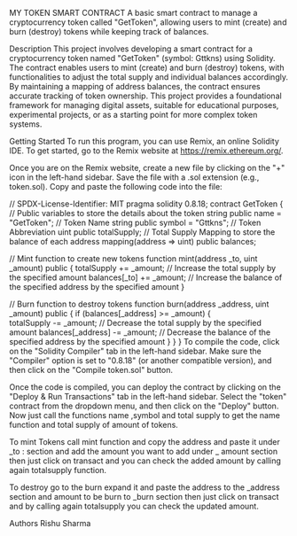 MY TOKEN SMART CONTRACT
A basic smart contract to manage a cryptocurrency token called "GetToken", allowing users to mint (create) and burn (destroy) tokens while keeping track of balances.

Description
This project involves developing a smart contract for a cryptocurrency token named "GetToken" (symbol: Gttkns) using Solidity. The contract enables users to mint (create) and burn (destroy) tokens, with functionalities to adjust the total supply and individual balances accordingly. By maintaining a mapping of address balances, the contract ensures accurate tracking of token ownership. This project provides a foundational framework for managing digital assets, suitable for educational purposes, experimental projects, or as a starting point for more complex token systems.

Getting Started
To run this program, you can use Remix, an online Solidity IDE. To get started, go to the Remix website at https://remix.ethereum.org/.

Once you are on the Remix website, create a new file by clicking on the "+" icon in the left-hand sidebar. Save the file with a .sol extension (e.g., token.sol). Copy and paste the following code into the file:

// SPDX-License-Identifier: MIT
pragma solidity 0.8.18;
contract GetToken {
// Public variables to store the details about the token
string public name = "GetToken"; // Token Name
string public symbol = "Gttkns";   // Token Abbreviation
uint public totalSupply;        // Total Supply Mapping to store the balance of each address
mapping(address => uint) public balances;

// Mint function to create new tokens
function mint(address _to, uint _amount) public {
    totalSupply += _amount;        // Increase the total supply by the specified amount
    balances[_to] += _amount;      // Increase the balance of the specified address by the specified amount
}

// Burn function to destroy tokens
function burn(address _address, uint _amount) public {
    if (balances[_address] >= _amount) {  
        totalSupply -= _amount;      // Decrease the total supply by the specified amount
        balances[_address] -= _amount;   // Decrease the balance of the specified address by the specified amount
    }
}
}
To compile the code, click on the "Solidity Compiler" tab in the left-hand sidebar. Make sure the "Compiler" option is set to "0.8.18" (or another compatible version), and then click on the "Compile token.sol" button.

Once the code is compiled, you can deploy the contract by clicking on the "Deploy & Run Transactions" tab in the left-hand sidebar. Select the "token" contract from the dropdown menu, and then click on the "Deploy" button. Now just call the functions name ,symbol and total supply to get the name function and total supply of amount of tokens.

To mint Tokens call mint function and copy the address and paste it under _to : section and add the amount you want to add under _ amount section then just click on transact and you can check the added amount by calling again totalsupply function.

To destroy go to the burn expand it and paste the address to the _address section and amount to be burn to _burn section then just click on transact and by calling again totalsupply you can check the updated amount.

Authors
Rishu Sharma
